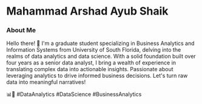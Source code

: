 # Mahammad Arshad Ayub Shaik

### About Me

Hello there! 👋 I'm a graduate student specializing in Business Analytics and Information Systems from University of South Florida, delving into the realms of data analytics and data science. 
With a solid foundation built over four years as a senior data analyst, I bring a wealth of experience in translating complex data into actionable insights. 
Passionate about leveraging analytics to drive informed business decisions. Let's turn raw data into meaningful narratives! 

📊💼 #DataAnalytics #DataScience #BusinessAnalytics
